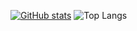 [![GitHub stats](https://github-readme-stats.vercel.app/api?username=chujieyang&show_icons=true&theme=transparent)](https://github.com/chujieyang/github-readme-stats) ![Top Langs](https://github-readme-stats.vercel.app/api/top-langs/?username=chujieyang&layout=compact)
